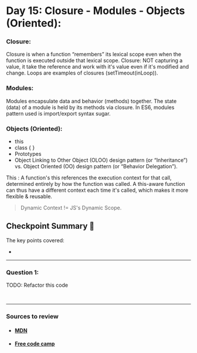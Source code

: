 
# Day 15: Closure - Modules - Objects (Oriented):

### Closure:

Closure is when a function “remembers” its lexical scope even when the function is executed outside that lexical scope. Closure: NOT capturing a value, it take the reference and work with it's value even if it's modified and change. Loops are examples of closures (setTimeout(inLoop)).

### Modules:

Modules encapsulate data and behavior (methods) together. The state (data) of a module is held by its methods via closure. In ES6, modules pattern used is import/export syntax sugar.

### Objects (Oriented):

- this
- class { }
- Prototypes
- Object Linking to Other Object (OLOO) design pattern (or “Inheritance”) vs. Object Oriented (OO) design pattern (or “Behavior Delegation”).

This : A function's this references the execution context for that call, determined entirely by how the function was called. A this-aware function can thus have a different context each time it's called, which makes it more flexible & reusable.

> Dynamic Context != JS's Dynamic Scope.

## Checkpoint Summary :vertical_traffic_light:

The key points covered:

- 

---

### Question 1:
TODO: Refactor this code

```javascript
    
```

---

### Sources to review
- #### [MDN](https://developer.mozilla.org/)
- #### [Free code camp](https://www.freecodecamp.org/)